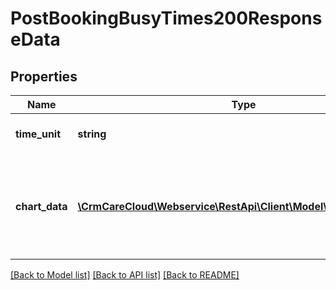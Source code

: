 # PostBookingBusyTimes200ResponseData

## Properties
Name | Type | Description | Notes
------------ | ------------- | ------------- | -------------
**time_unit** | **string** | The time unit for X-axis | [optional] 
**chart_data** | [**\CrmCareCloud\Webservice\RestApi\Client\Model\ChartPointData[]**](ChartPointData.md) | Data for the chart display. The items are ordered by X-axis values ascending. | [optional] 

[[Back to Model list]](../../README.md#documentation-for-models) [[Back to API list]](../../README.md#documentation-for-api-endpoints) [[Back to README]](../../README.md)

